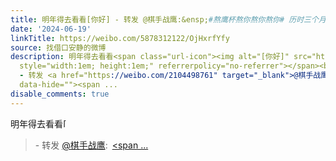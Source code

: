 ```yaml
---
title: 明年得去看看[你好] - 转发 @棋手战鹰:&ensp;#熬鹰杯熬你熬你熬你# 历时三个月，首届熬鹰杯在一片欢声笑语中落下帷幕。感谢各界朋友们的大力支持，小战比心ど⚈...
date: '2024-06-19'
linkTitle: https://weibo.com/5878312122/OjHxrfYfy
source: 找借口安静的微博
description: 明年得去看看<span class="url-icon"><img alt="[你好]" src="https://face.t.sinajs.cn/t4/appstyle/expression/ext/normal/b2/2023_hello_org.png"
  style="width:1em; height:1em;" referrerpolicy="no-referrer"></span><br><blockquote>
  - 转发 <a href="https://weibo.com/2104498761" target="_blank">@棋手战鹰</a>: <a href="https://m.weibo.cn/search?containerid=231522type%3D1%26t%3D10%26q%3D%23%E7%86%AC%E9%B9%B0%E6%9D%AF%E7%86%AC%E4%BD%A0%E7%86%AC%E4%BD%A0%E7%86%AC%E4%BD%A0%23&amp;extparam=%23%E7%86%AC%E9%B9%B0%E6%9D%AF%E7%86%AC%E4%BD%A0%E7%86%AC%E4%BD%A0%E7%86%AC%E4%BD%A0%23"
  data-hide=""><span ...
disable_comments: true
---
```

明年得去看看<span class="url-icon"><img alt="[你好]" src="https://face.t.sinajs.cn/t4/appstyle/expression/ext/normal/b2/2023_hello_org.png" style="width:1em; height:1em;" referrerpolicy="no-referrer"></span><br><blockquote> - 转发 <a href="https://weibo.com/2104498761" target="_blank">@棋手战鹰</a>: <a href="https://m.weibo.cn/search?containerid=231522type%3D1%26t%3D10%26q%3D%23%E7%86%AC%E9%B9%B0%E6%9D%AF%E7%86%AC%E4%BD%A0%E7%86%AC%E4%BD%A0%E7%86%AC%E4%BD%A0%23&amp;extparam=%23%E7%86%AC%E9%B9%B0%E6%9D%AF%E7%86%AC%E4%BD%A0%E7%86%AC%E4%BD%A0%E7%86%AC%E4%BD%A0%23" data-hide=""><span ...